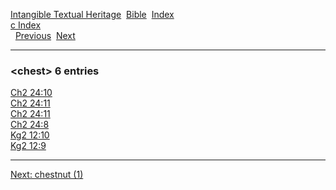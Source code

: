 [Intangible Textual Heritage](../../index)  [Bible](../index) 
[Index](index)   
[c Index](_c_)  
  [Previous](c02116)  [Next](c02118) 

------------------------------------------------------------------------

### &lt;chest&gt; 6 entries

[Ch2 24:10](../kjv/ch2024.htm#010)  
[Ch2 24:11](../kjv/ch2024.htm#011)  
[Ch2 24:11](../kjv/ch2024.htm#011)  
[Ch2 24:8](../kjv/ch2024.htm#008)  
[Kg2 12:10](../kjv/kg2012.htm#010)  
[Kg2 12:9](../kjv/kg2012.htm#009)  

------------------------------------------------------------------------

[Next: chestnut (1)](c02118)
